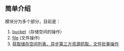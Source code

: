 ## 简单介绍

模块分为多个部分，目前是：
1. [bucket](./bucket.md)（存储空间的操作）
2. [file](./file.md) (文件操作)
3. [获取储存空间列表、异步第三方资源抓取、文件批量操作](./sdk)